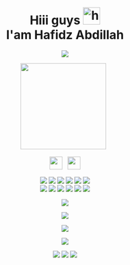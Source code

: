 <h1 align="center">Hiii guys <img src="https://user-images.githubusercontent.com/1303154/88677602-1635ba80-d120-11ea-84d8-d263ba5fc3c0.gif" width="40px" alt="hi"><br>I'am Hafidz Abdillah</h1>

<p align="center">
  <img src="https://i.ibb.co/Tv6JR98/baby.jpg" />
</p>

<p align='center'><a href="https://instagram.com/hafidzabdillh_"><img height="200" src="https://github.com/Sad404-Cyber/Sad404-Cyber/blob/main/pacar.jpg?raw=true"></a>&nbsp;&nbsp;</p>

<p align='center'>
   <a href="https://instagram.com/hafidzabdillh_"><img height="30" src="https://github.com/Sad404-Cyber/Sad404-Cyber/blob/main/instagram.jpg?raw=true"></a>&nbsp;&nbsp;
   <a href="https://www.facebook.com/hafidzabdillah"><img height="30" src="https://github.com/Sad404-Cyber/Sad404-Cyber/blob/main/facebook.png?raw=true"></a>
</P>

<p align="center">
  <img src="https://img.shields.io/badge/-JavaScript-black?style=flat-square&logo=javascript" />
  <img src="https://img.shields.io/badge/-Node.js-black?style=flat-square&logo=Node.js" />
  <img src="https://img.shields.io/badge/-HTML5-black?style=flat-square&logo=html5&logoColor=e34f26" />
  <img src="https://img.shields.io/badge/-CSS3-black?style=flat-square&logo=css3&logoColor=1572b6" />
  <img src="https://img.shields.io/badge/-Git-black?style=flat-square&logo=git" />
  <img src="https://img.shields.io/badge/-GitHub-black?style=flat-square&logo=github" /> <br>
  <img src="https://img.shields.io/badge/-Python-black?style=flat-square&logo=python" />
  <img src="https://img.shields.io/badge/-React-black?style=flat-square&logo=react" />
  <img src="https://img.shields.io/badge/-Redux-black?style=flat-square&logo=redux" />
  <img src="https://img.shields.io/badge/-Windows-black?style=flat-square&logo=windows" />
  <img src="https://img.shields.io/badge/-VS_Code-black?style=flat-square&logo=visual-studio-code" />
  <img src="https://img.shields.io/badge/-SQLite3-black?style=flat-square&logo=sqlite" />
</p>

<p align="center">
  <a href="https://github.com/Sad404-Cyber"><img src="https://github-readme-stats.vercel.app/api?username=Sad404&bg_color=30,e96443,904e95&title_color=fff&text_color=fff&icon_color=fff&hide_border=true&show_icons=true" /></a>
</p>

<p align="center">
  <a href="https://github.com/Sad404-Cyber"><img src="https://github-readme-stats.vercel.app/api/top-langs?username=Sad404&bg_color=30,e96443,904e95&title_color=fff&text_color=fff&hide_border=true&show_icons=true&layout=compact" /></a>
</p>

<p align="center">
  <a href="https://github.com/Sad404-Cyber/github-profile-trophy"><img src="https://github-profile-trophy.vercel.app/?username=Ramlan404&theme=onedark" /></a>
</p>

<p align="center">
   <img src="https://github-readme-streak-stats.herokuapp.com/?user=Ramlan404" />
</p>

<p align="center">
  <a href="https://youtube.com/c/ItsmeAbdillah"><img src="https://img.shields.io/badge/YouTube-Itsme%20Abdillah-ff0000?style=for-the-badge&logo=youtube&logoColor=ff0000&link=https://youtube.com/c/ItsmeAbdillah" /></a>
  <a href="mailto: abdillahhafidz46@gmail.com"><img src="https://img.shields.io/badge/Gmail-@Abdillah-ea4335?style=for-the-badge&logo=Gmail&logoColor=ea4335&link=mailto: abdillahhafidz46@gmail.com" /></a>
  <img src="https://komarev.com/ghpvc/?username=Sad404&label=VIEWS&style=flat-square&color=orange" />
</p>
